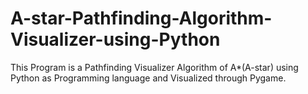 # A-star-Pathfinding-Algorithm-Visualizer-using-Python
This Program is a Pathfinding Visualizer Algorithm of A*(A-star) using Python as Programming language and Visualized through Pygame. 
